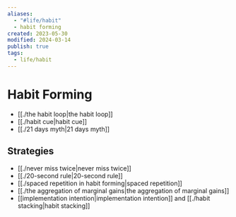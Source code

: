 ```yaml
---
aliases:
  - "#life/habit"
  - habit forming
created: 2023-05-30
modified: 2024-03-14
publish: true
tags:
  - life/habit
---
```


# Habit Forming
- [[./the habit loop|the habit loop]]
- [[./habit cue|habit cue]]
- [[./21 days myth|21 days myth]]

## Strategies
- [[./never miss twice|never miss twice]]
- [[./20-second rule|20-second rule]]
- [[./spaced repetition in habit forming|spaced repetition]]
- [[./the aggregation of marginal gains|the aggregation of marginal gains]]
- [[implementation intention|implementation intention]] and [[./habit stacking|habit stacking]]
